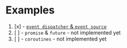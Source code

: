 # Examples

1. [x] - [`event dispatcher` & `event source`](./events)
2. [ ] - `promise` & `future` - not implemented yet
3. [ ] - `coroutines` - not implemented yet
